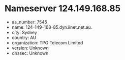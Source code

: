 # Nameserver 124.149.168.85

* as_number: 7545
* name: 124-149-168-85.dyn.iinet.net.au.
* city: Sydney
* country: AU
* organization: TPG Telecom Limited
* version: Unknown
* dnssec: Unknown
